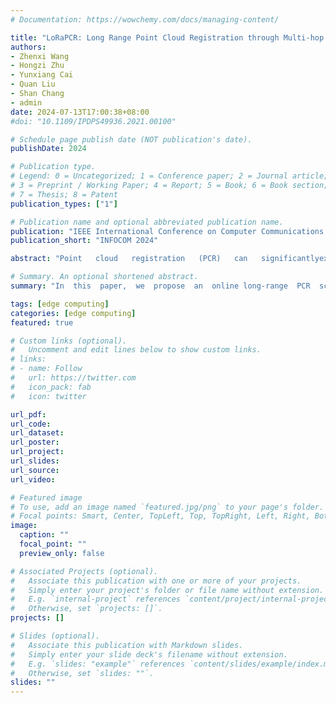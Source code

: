```yaml
---
# Documentation: https://wowchemy.com/docs/managing-content/

title: "LoRaPCR: Long Range Point Cloud Registration through Multi-hop Relays in VANETs"
authors: 
- Zhenxi Wang
- Hongzi Zhu
- Yunxiang Cai
- Quan Liu 
- Shan Chang
- admin
date: 2024-07-13T17:00:38+08:00
#doi: "10.1109/IPDPS49936.2021.00100"

# Schedule page publish date (NOT publication's date).
publishDate: 2024

# Publication type.
# Legend: 0 = Uncategorized; 1 = Conference paper; 2 = Journal article;
# 3 = Preprint / Working Paper; 4 = Report; 5 = Book; 6 = Book section;
# 7 = Thesis; 8 = Patent
publication_types: ["1"]

# Publication name and optional abbreviated publication name.
publication: "IEEE International Conference on Computer Communications (INFOCOM)"
publication_short: "INFOCOM 2024"

abstract: "Point   cloud   registration   (PCR)   can   significantlyextend  the  visual  field  and  enhance  the  point  density  on  distantobjects,  thereby  improving  driving  safety.  However,  it  is  verychallenging  for  vehicles  to  perform  online  registration  betweenlong-range  point  clouds.  In  this  paper,  we  propose  an  onlinelong-range  PCR  scheme  in  VANETs,  called  LoRaPCR,  wherevehicles achieve long-range registration through multi-hop short-range highly-accurate registrations. Given the NP-hardness of theproblem, a heuristic algorithm is developed to determine best reg-istration  paths  while  leveraging  the  reuse  of  registration  resultsto  reduce  computation  costs.  Moreover,  we  utilize  an  optimizeddynamic programming algorithm to determine the transmissionroutes  while  minimizing  the  communication  overhead.  Resultsof extensive simulations demonstrate that LoRaPCR can achievehigh  PCR  accuracy  with  low  relative  translation  and  rotationerrors  of  0.55  meters  and  1.43◦,  respectively,  at  a  distance  ofover 100 meters, and reduce the computation overhead by morethan  50%  compared  to  the  state-of-the-art  method."

# Summary. An optional shortened abstract.
summary: "In  this  paper,  we  propose  an  online long-range  PCR  scheme  in  VANETs,  called  LoRaPCR,  where vehicles achieve long-range registration through multi-hop short-range highly-accurate registrations."

tags: [edge computing]
categories: [edge computing]
featured: true

# Custom links (optional).
#   Uncomment and edit lines below to show custom links.
# links:
# - name: Follow
#   url: https://twitter.com
#   icon_pack: fab
#   icon: twitter

url_pdf:
url_code:
url_dataset:
url_poster:
url_project:
url_slides:
url_source:
url_video:

# Featured image
# To use, add an image named `featured.jpg/png` to your page's folder. 
# Focal points: Smart, Center, TopLeft, Top, TopRight, Left, Right, BottomLeft, Bottom, BottomRight.
image:
  caption: ""
  focal_point: ""
  preview_only: false

# Associated Projects (optional).
#   Associate this publication with one or more of your projects.
#   Simply enter your project's folder or file name without extension.
#   E.g. `internal-project` references `content/project/internal-project/index.md`.
#   Otherwise, set `projects: []`.
projects: []

# Slides (optional).
#   Associate this publication with Markdown slides.
#   Simply enter your slide deck's filename without extension.
#   E.g. `slides: "example"` references `content/slides/example/index.md`.
#   Otherwise, set `slides: ""`.
slides: ""
---
```

